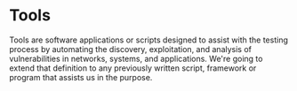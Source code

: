 # Tools

Tools are software applications or scripts designed to assist with the testing process by automating the discovery, exploitation, and analysis of vulnerabilities in networks, systems, and applications. We're going to extend that definition to any previously written script, framework or program that assists us in the purpose.
